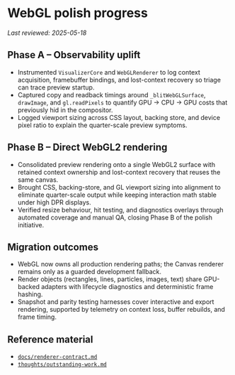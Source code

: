 # WebGL polish progress

_Last reviewed: 2025-05-18_

## Phase A – Observability uplift
- Instrumented `VisualizerCore` and `WebGLRenderer` to log context acquisition, framebuffer bindings,
  and lost-context recovery so triage can trace preview startup.
- Captured copy and readback timings around `_blitWebGLSurface`, `drawImage`, and `gl.readPixels` to
  quantify GPU → CPU → GPU costs that previously hid in the compositor.
- Logged viewport sizing across CSS layout, backing store, and device pixel ratio to explain the
  quarter-scale preview symptoms.

## Phase B – Direct WebGL2 rendering
- Consolidated preview rendering onto a single WebGL2 surface with retained context ownership and
  lost-context recovery that reuses the same canvas.
- Brought CSS, backing-store, and GL viewport sizing into alignment to eliminate quarter-scale output
  while keeping interaction math stable under high DPR displays.
- Verified resize behaviour, hit testing, and diagnostics overlays through automated coverage and manual
  QA, closing Phase B of the polish initiative.

## Migration outcomes
- WebGL now owns all production rendering paths; the Canvas renderer remains only as a guarded
  development fallback.
- Render objects (rectangles, lines, particles, images, text) share GPU-backed adapters with lifecycle
  diagnostics and deterministic frame hashing.
- Snapshot and parity testing harnesses cover interactive and export rendering, supported by telemetry on
  context loss, buffer rebuilds, and frame timing.

## Reference material
- [`docs/renderer-contract.md`](./renderer-contract.md)
- [`thoughts/outstanding-work.md`](../thoughts/outstanding-work.md)
